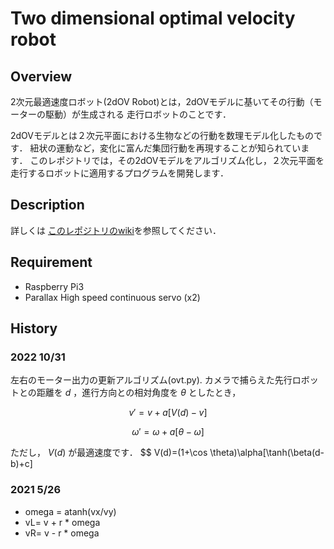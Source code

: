 
Two dimensional optimal velocity robot
====

## Overview
2次元最適速度ロボット(2dOV Robot)とは，2dOVモデルに基いてその行動（モーターの駆動）が生成される
走行ロボットのことです．

2dOVモデルとは２次元平面における生物などの行動を数理モデル化したものです．
紐状の運動など，変化に富んだ集団行動を再現することが知られています．
このレポジトリでは，その2dOVモデルをアルゴリズム化し，２次元平面を走行するロボットに適用するプログラムを開発します．

## Description
詳しくは
[このレポジトリのwiki](https://github.com/HondaLab/2DOVR/wiki)を参照してください．

## Requirement
  * Raspberry Pi3
  * Parallax High speed continuous servo (x2)


## History

### 2022 10/31
左右のモーター出力の更新アルゴリズム(ovt.py).
カメラで捕らえた先行ロボットとの距離を $d$ ，進行方向との相対角度を $\theta$ としたとき，

$$ v' = v + a [ V(d)-v ]$$

$$ \omega' = \omega + a [\theta-\omega]$$

ただし， $V(d)$ が最適速度です．
$$ V(d)=(1+\cos \theta)\alpha[\tanh(\beta(d-b)+c]


### 2021 5/26
 * omega = atanh(vx/vy)
 * vL= v + r * omega
 * vR= v - r * omega





 


